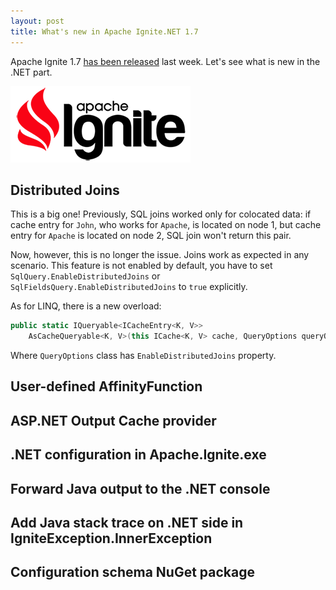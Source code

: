 ```yaml
---
layout: post
title: What's new in Apache Ignite.NET 1.7
---
```


Apache Ignite 1.7 [has been released](https://ignite.apache.org/news.html#release-1.7.0) last week. Let's see what is new in the .NET part.

![ignite logo](../images/ignite_logo.png)

## Distributed Joins
This is a big one! Previously, SQL joins worked only for colocated data: if cache entry for `John`, who works for `Apache`, is located on node 1, but cache entry for `Apache` is located on node 2, SQL join won't return this pair.

Now, however, this is no longer the issue. Joins work as expected in any scenario.
This feature is not enabled by default, you have to set `SqlQuery.EnableDistributedJoins` or `SqlFieldsQuery.EnableDistributedJoins` to `true` explicitly.

As for LINQ, there is a new overload:

```cs
public static IQueryable<ICacheEntry<K, V>>
    AsCacheQueryable<K, V>(this ICache<K, V> cache, QueryOptions queryOptions)
```

Where `QueryOptions` class has `EnableDistributedJoins` property.

## User-defined AffinityFunction

## ASP.NET Output Cache provider

## .NET configuration in Apache.Ignite.exe

## Forward Java output to the .NET console

## Add Java stack trace on .NET side in IgniteException.InnerException

## Configuration schema NuGet package